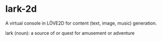 # lark-2d
A virtual console in LÖVE2D for content (text, image, music) generation.

lark (noun): 
a source of or quest for amusement or adventure

